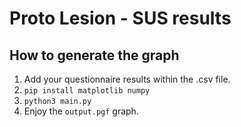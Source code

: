 # Proto Lesion - SUS results

## How to generate the graph
1. Add your questionnaire results within the .csv file. 
2. `pip install matplotlib numpy`
3. `python3 main.py`
4. Enjoy the `output.pgf` graph. 
